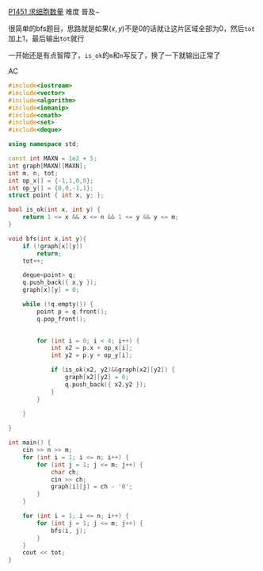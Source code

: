 [P1451 求细胞数量](https://www.luogu.com.cn/problem/P1451)
难度
普及−

很简单的bfs题目，思路就是如果$(x,y)$不是0的话就让这片区域全部为0，然后`tot`加上1，最后输出`tot`就行

一开始还是有点智障了，`is_ok`的`m`和`n`写反了，换了一下就输出正常了

AC
```c++
#include<iostream>
#include<vector>
#include<algorithm>
#include<iomanip>
#include<cmath>
#include<set>
#include<deque>

using namespace std;

const int MAXN = 1e2 + 5;
int graph[MAXN][MAXN];
int m, n, tot;
int op_x[] = {-1,1,0,0};
int op_y[] = {0,0,-1,1};
struct point { int x, y; };

bool is_ok(int x, int y) {
	return 1 <= x && x <= n && 1 <= y && y <= m;
}

void bfs(int x,int y){
	if (!graph[x][y])
		return;
	tot++;

	deque<point> q;
	q.push_back({ x,y });
	graph[x][y] = 0;

	while (!q.empty()) {
		point p = q.front();
		q.pop_front();
		

		for (int i = 0; i < 4; i++) {
			int x2 = p.x + op_x[i];
			int y2 = p.y + op_y[i];

			if (is_ok(x2, y2)&&graph[x2][y2]) {
				graph[x2][y2] = 0;
				q.push_back({ x2,y2 });
			}
		}

 	}
	
}

int main() {
	cin >> n >> m;
	for (int i = 1; i <= n; i++) {
		for (int j = 1; j <= m; j++) {
			char ch;
			cin >> ch;
			graph[i][j] = ch - '0';
		}
	}

	for (int i = 1; i <= n; i++) {
		for (int j = 1; j <= m; j++) {
			bfs(i, j);
		}
	}
	cout << tot;
}
```
